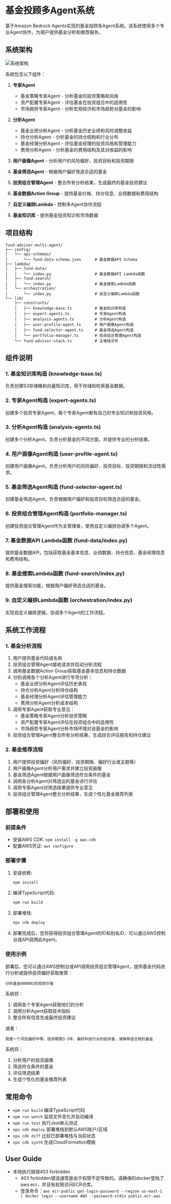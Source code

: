# 基金投顾多Agent系统

基于Amazon Bedrock Agents实现的基金投顾多Agent系统。该系统使用多个专业Agent协作，为用户提供基金分析和推荐服务。

## 系统架构

![系统架构](../assets/pics/fund-advisor.png)

系统包含以下组件：

1. **专家Agent**
   - 基金策略专家Agent - 分析基金的投资策略和风格
   - 资产配置专家Agent - 评估基金在投资组合中的适用性
   - 市场趋势专家Agent - 分析宏观经济和市场趋势对基金的影响

2. **分析Agent**
   - 基金业绩分析Agent - 分析基金历史业绩和风险调整收益
   - 持仓分析Agent - 分析基金的持仓结构和行业分布
   - 基金经理分析Agent - 评估基金经理的投资风格和管理能力
   - 费用分析Agent - 分析基金的费用结构及其对收益的影响

3. **用户画像Agent** - 分析用户的风险偏好、投资目标和投资期限

4. **基金筛选Agent** - 根据用户偏好筛选合适的基金

5. **投资组合管理Agent** - 整合所有分析结果，生成最终的基金投资建议

6. **基金数据Action Group** - 提供基金价格、持仓信息、业绩数据和费用结构

7. **自定义编排Lambda** - 控制多Agent协作流程

8. **基金知识库** - 提供基金投资知识和市场数据

## 项目结构

```
fund-advisor-multi-agent/
├── config/
│   └── api-schemas/
│       └── fund-data-schema.json      # 基金数据API Schema
├── lambda/
│   ├── fund-data/
│   │   └── index.py                   # 基金数据API Lambda函数
│   ├── fund-search/
│   │   └── index.py                   # 基金搜索Lambda函数
│   └── orchestration/
│       └── index.py                   # 自定义编排Lambda函数
└── lib/
    ├── constructs/
    │   ├── knowledge-base.ts          # 基金知识库构造
    │   ├── expert-agents.ts           # 专家Agent构造
    │   ├── analysis-agents.ts         # 分析Agent构造
    │   ├── user-profile-agent.ts      # 用户画像Agent构造
    │   ├── fund-selector-agent.ts     # 基金筛选Agent构造
    │   └── portfolio-manager.ts       # 投资组合管理Agent构造
    └── fund-advisor-stack.ts          # 主堆栈文件
```

## 组件说明

### 1. 基金知识库构造 (knowledge-base.ts)

负责创建S3存储桶和向量知识库，用于存储和检索基金数据。

### 2. 专家Agent构造 (expert-agents.ts)

创建多个投资专家Agent，每个专家Agent都有自己的专业知识和投资风格。

### 3. 分析Agent构造 (analysis-agents.ts)

创建多个分析Agent，负责分析基金的不同方面，并提供专业的分析结果。

### 4. 用户画像Agent构造 (user-profile-agent.ts)

创建用户画像Agent，负责分析用户的风险偏好、投资目标、投资期限和流动性需求。

### 5. 基金筛选Agent构造 (fund-selector-agent.ts)

创建基金筛选Agent，负责根据用户偏好和投资目标筛选合适的基金。

### 6. 投资组合管理Agent构造 (portfolio-manager.ts)

创建投资组合管理Agent作为主管理者，使用自定义编排协调多个Agent。

### 7. 基金数据API Lambda函数 (fund-data/index.py)

提供基金数据API，包括获取基金基本信息、业绩数据、持仓信息、基金经理信息和费用结构。

### 8. 基金搜索Lambda函数 (fund-search/index.py)

提供基金搜索功能，根据用户偏好筛选合适的基金。

### 9. 自定义编排Lambda函数 (orchestration/index.py)

实现自定义编排逻辑，协调多个Agent的工作流程。

## 系统工作流程

### 1. 基金分析流程

1. 用户提供基金代码或名称
2. 投资组合管理Agent接收请求并启动分析流程
3. 调用基金数据Action Group获取基金基本信息和持仓数据
4. 分别调用各个分析Agent进行专项分析：
   - 基金业绩分析Agent评估历史表现
   - 持仓分析Agent分析持仓结构
   - 基金经理分析Agent评估管理能力
   - 费用分析Agent分析成本结构
5. 调用专家Agent获取专业意见：
   - 基金策略专家Agent分析投资策略
   - 资产配置专家Agent评估在投资组合中的适用性
   - 市场趋势专家Agent分析市场环境对该基金的影响
6. 投资组合管理Agent整合所有分析结果，生成综合评估报告和持仓建议

### 2. 基金推荐流程

1. 用户提供投资偏好（风险偏好、投资期限、偏好行业或主题等）
2. 用户画像Agent分析用户需求并建立投资画像
3. 基金筛选Agent根据用户画像筛选符合条件的基金
4. 调用各分析Agent对筛选出的基金进行评估
5. 调用专家Agent对筛选结果提供专业意见
6. 投资组合管理Agent整合分析结果，生成个性化基金推荐列表

## 部署和使用

### 前提条件

- 安装AWS CDK: `npm install -g aws-cdk`
- 配置AWS凭证: `aws configure`

### 部署步骤

1. 安装依赖:
   ```bash
   npm install
   ```

2. 编译TypeScript代码:
   ```bash
   npm run build
   ```

3. 部署堆栈:
   ```bash
   npx cdk deploy
   ```

4. 部署完成后，您将获得投资组合管理Agent的ID和别名ID，可以通过AWS控制台或API调用此Agent。

### 使用示例

部署后，您可以通过AWS控制台或API调用投资组合管理Agent，提供基金代码进行分析或提供投资偏好获取推荐：

```
分析基金000001的投资价值
```

系统将：
1. 调用各个专家Agent获取他们的分析
2. 调用分析Agent获取技术指标
3. 整合所有信息生成最终投资建议

或者：

```
我是一个风险偏好中等、投资期限3-5年、偏好科技行业的投资者，请推荐适合我的基金
```

系统将：
1. 分析用户的投资画像
2. 筛选符合条件的基金
3. 评估筛选结果
4. 生成个性化的基金推荐列表

## 常用命令

* `npm run build`   编译TypeScript代码
* `npm run watch`   监视文件变化并自动编译
* `npm run test`    执行Jest单元测试
* `npx cdk deploy`  部署堆栈到默认AWS账户/区域
* `npx cdk diff`    比较已部署堆栈与当前状态
* `npx cdk synth`   生成CloudFormation模板

## User Guide

- 本地执行报错403 forbidden
  - 403 forbidden错误通常是由于权限不足导致的。请确保的docker登陆了aws ecr，并且有权限访问ECR仓库。
  - 登录命令：`aws ecr-public get-login-password --region us-east-1 | docker login --username AWS --password-stdin public.ecr.aws`
